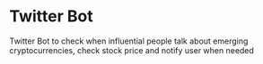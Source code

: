 # Twitter Bot
 Twitter Bot to check when influential people talk about emerging cryptocurrencies, check stock price and notify user when needed
